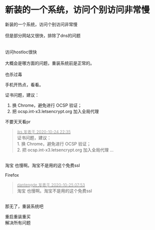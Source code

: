 # 新装的一个系统，访问个别访问非常慢


新装的一个系统，访问个别访问非常慢<br />
<br />
但是部分网站又很快，排除了dns的问题<br />
<br />
<br />
访问hostloc很快<br />
<br />
大概会是哪方面的问题，重装系统前是正常的。<br />
<br />
也杀过毒

手机开热点，看看。

证书问题，建议：<br />
1. 换 Chrome，避免进行 OCSP 验证；<br />
2. 把 ocsp.int-x3.letsencrypt.org 加入全局代理<img id="aimg_A95gM" onclick="zoom(this, this.src, 0, 0, 0)" class="zoom" src="https://cdn.jsdelivr.net/gh/hishis/forum-master/public/images/patch.gif" onmouseover="img_onmouseoverfunc(this)" onload="thumbImg(this)" border="0" alt="" />

不要天天看pr

<div class="quote"><blockquote><font size="2"><a href="https://www.hostloc.com/forum.php?mod=redirect&amp;goto=findpost&amp;pid=9348058&amp;ptid=758128" target="_blank"><font color="#999999">iks 发表于 2020-10-24 22:35</font></a></font><br />
证书问题，建议：<br />
1. 换 Chrome，避免进行 OCSP 验证；<br />
2. 把 ocsp.int-x3.letsencrypt.org 加入全局代理 ...</blockquote></div><br />
淘宝 也慢啊。淘宝不是用的这个免费ssl

Firefox

<div class="quote"><blockquote><font size="2"><a href="https://www.hostloc.com/forum.php?mod=redirect&amp;goto=findpost&amp;pid=9348555&amp;ptid=758128" target="_blank"><font color="#999999">dantengde 发表于 2020-10-25 07:53</font></a></font><br />
淘宝 也慢啊。淘宝不是用的这个免费ssl</blockquote></div><br />
那无了，重装系统吧<img src="static/image/smiley/yct/008.gif" smilieid="39" border="0" alt="" />

重启重装重买<br />
解决所有问题
